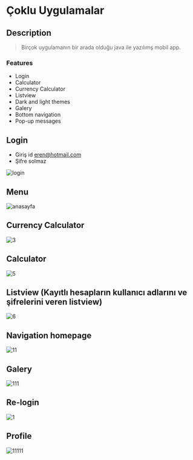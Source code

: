 # Çoklu Uygulamalar

## Description
> Birçok uygulamanın bir arada olduğu java ile yazılımş mobil app.

### Features
- Login
- Calculator
- Currency Calculator
- Listview
- Dark and light themes
- Galery
- Bottom navigation
- Pop-up messages

## Login
- Giriş id eren@hotmail.com
- Şifre solmaz

![login](https://user-images.githubusercontent.com/40443383/189937634-7e1004cc-2eb0-4f64-865a-3f2f0d3fe9f1.png)

## Menu

![anasayfa](https://user-images.githubusercontent.com/40443383/189937589-698e49e7-7f7b-4ff5-b24a-626f813c3171.png)

## Currency Calculator

![3](https://user-images.githubusercontent.com/40443383/189937596-f7c73803-ae18-43e0-8426-f44e5c242a26.png)

## Calculator

![5](https://user-images.githubusercontent.com/40443383/189937600-28114f54-c827-488f-b7c0-5e5f0ef0bf04.png)

## Listview (Kayıtlı hesapların kullanıcı adlarını ve şifrelerini veren listview)

![6](https://user-images.githubusercontent.com/40443383/189937602-2fea67f9-b0ee-4904-8a7f-73ad9df5582d.png)

## Navigation homepage

![11](https://user-images.githubusercontent.com/40443383/189937609-e3225f7f-7667-49c4-9794-7e1d672de2ed.png)

## Galery

![111](https://user-images.githubusercontent.com/40443383/189937614-ba5a8c10-7e1a-4876-8583-c5c473aba757.png)

## Re-login

![1](https://user-images.githubusercontent.com/40443383/189937604-97398794-1053-414c-9d09-5c19b9706f80.png)

## Profile

![11111](https://user-images.githubusercontent.com/40443383/189937625-dbdc11b2-bd18-4cbe-abd2-1d6c8b718a54.png)

